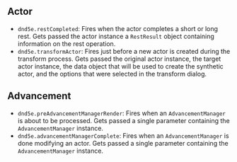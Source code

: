 ## Actor
- `dnd5e.restCompleted`: Fires when the actor completes a short or long rest. Gets passed the actor instance a `RestResult` object containing information on the rest operation.
- `dnd5e.transformActor`: Fires just before a new actor is created during the transform process. Gets passed the original actor instance, the target actor instance, the data object that will be used to create the synthetic actor, and the options that were selected in the transform dialog.

## Advancement
- `dnd5e.preAdvancementManagerRender`: Fires when an `AdvancementManager` is about to be processed. Gets passed a single parameter containing the `AdvancementManager` instance.
- `dnd5e.advancementManagerComplete`: Fires when an `AdvancementManager` is done modifying an actor. Gets passed a single parameter containing the `AdvancementManager` instance.